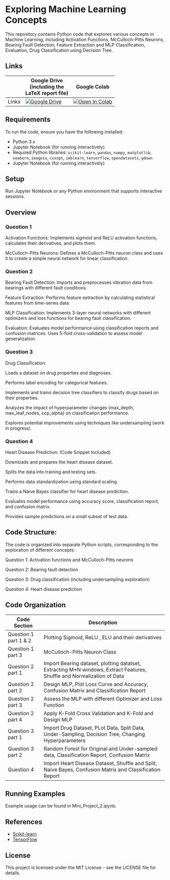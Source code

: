 # Exploring Machine Learning Concepts

This repository contains Python code that explores various concepts in Machine Learning, including Activation Functions, McCulloch-Pitts Neurons, Bearing Fault Detection, Feature Extraction and MLP Classification, Evaluation, Drug Classification using Decision Tree.

## Links

||Google Drive <br />(including the <br /> LaTeX report file)|Google Colab|
|---|---|---|
| Links | [![Google Drive](https://img.shields.io/badge/Google%20Drive-4285F4?style=for-the-badge&logo=googledrive&logoColor=white)](https://drive.google.com/drive/folders/1mfLYpc_4aFhffiWJLGMFvEpsZVjRL4nY?usp=sharing) | [![Open In Colab](https://colab.research.google.com/assets/colab-badge.svg)](https://colab.research.google.com/drive/1hkSkW3U7vCPZx4v2mO12hnxHcw5jqW2e?usp=sharing) |

## Requirements
To run the code, ensure you have the following installed:

- Python 3.x
- Jupyter Notebook (for running interactively)
- Required Python libraries: `scikit-learn`, `pandas`, `numpy`, `matplotlib`, `seaborn`, `imageio`, `cvxopt`, `imblearn`, `tensorflow`, `opendatasets`, `gdown`
- Jupyter Notebook (for running interactively)

## Setup

Run Jupyter Notebook or any Python environment that supports interactive sessions.

## Overview

### Question 1

Activation Functions: Implements sigmoid and ReLU activation functions, calculates their derivatives, and plots them.

McCulloch-Pitts Neurons: Defines a McCulloch-Pitts neuron class and uses it to create a simple neural network for linear classification.

### Question 2

Bearing Fault Detection: Imports and preprocesses vibration data from bearings with different fault conditions.

Feature Extraction: Performs feature extraction by calculating statistical features from time-series data.

MLP Classification: Implements 3-layer neural networks with different optimizers and loss functions for bearing fault classification.

Evaluation: Evaluates model performance using classification reports and confusion matrices.
Uses 5-fold cross-validation to assess model generalization.

### Question 3

Drug Classification:

Loads a dataset on drug properties and diagnoses.

Performs label encoding for categorical features.

Implements and trains decision tree classifiers to classify drugs based on their properties.

Analyzes the impact of hyperparameter changes (max_depth, max_leaf_nodes, ccp_alpha) on classification performance.

Explores potential improvements using techniques like undersampling (work in progress).

### Question 4

Heart Disease Prediction: (Code Snippet Included)

Downloads and prepares the heart disease dataset.

Splits the data into training and testing sets.

Performs data standardization using standard scaling.

Trains a Naive Bayes classifier for heart disease prediction.

Evaluates model performance using accuracy score, classification report, and confusion matrix.

Provides sample predictions on a small subset of test data.

## Code Structure:

The code is organized into separate Python scripts, corresponding to the exploration of different concepts:

Question 1: Activation functions and McCulloch-Pitts neurons

Question 2: Bearing fault detection

Question 3: Drug classification (including undersampling exploration)

Question 4: Heart disease prediction

## Code Organization

| Code Section | Description |
|---|---|
| Question 1 part 1 & 2| Plotting Sigmoid, ReLU , ELU and their derivatives |
| Question 1 part 3 | McCulloch-Pitts Neuron Class |
| Question 2 part 1 | Import Bearing dataset, plotting datatset, Extracting M*N windows, Extract Features, Shuffle and Normalization of Data |
| Question 2 part 2 | Design MLP, Plot Loss Curve and Accuracy, Confusion Matrix and Classification Report |
| Question 2 part 3 | Assess the MLP with different Optimizer and Loss Function |
| Question 2 part 4 | Apply K-Fold Cross Validation and K-Fold and Design MLP |
| Question 3 part 1 | Import Drug Dataset, PLot Data, Split Data, Under-Sampling, Decision Tree, Changing Hyperparameters |
| Question 3 part 2 | Random Forest for Original and Under-sampled data, Classification Report, Confusion Matrix |
| Question 4 | Import Heart Disease Dataset, Shuffle and Split, Naive Bayes, Confusion Matrix and Classification Report|


## Running Examples
Example usage can be found in Mini_Project_2.ipynb.

## References
- [Scikit-learn](https://scikit-learn.org/)
- [TensorFlow](https://www.tensorflow.org/)
  
## License

This project is licensed under the MIT License - see the LICENSE file for details.
